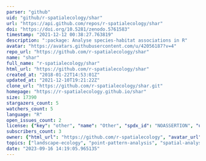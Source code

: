 ```yaml
---
parser: "github"
uid: "github/r-spatialecology/shar"
url: "https://api.github.com/repos/r-spatialecology/shar"
doi: "https://doi.org/10.5281/zenodo.5761583"
timestamp: "2021-12-12 00:38:27.763819"
description: ":package: Analyse species-habitat associations in R"
avatar: "https://avatars.githubusercontent.com/u/42056187?v=4"
repo_url: "https://github.com/r-spatialecology/shar"
name: "shar"
full_name: "r-spatialecology/shar"
html_url: "https://github.com/r-spatialecology/shar"
created_at: "2018-01-22T14:53:01Z"
updated_at: "2021-12-10T19:21:22Z"
clone_url: "https://github.com/r-spatialecology/shar.git"
homepage: "https://r-spatialecology.github.io/shar"
size: 17390
stargazers_count: 5
watchers_count: 5
language: "R"
open_issues_count: 2
license: {"key": "other", "name": "Other", "spdx_id": "NOASSERTION", "url": null, "node_id": "MDc6TGljZW5zZTA="}
subscribers_count: 3
owner: {"html_url": "https://github.com/r-spatialecology", "avatar_url": "https://avatars.githubusercontent.com/u/42056187?v=4", "login": "r-spatialecology", "type": "Organization"}
topics: ["landscape-ecology", "point-pattern-analysis", "spatial-analysis", "habitat-association"]
date: "2023-09-16 14:19:05.965135"
---
```


